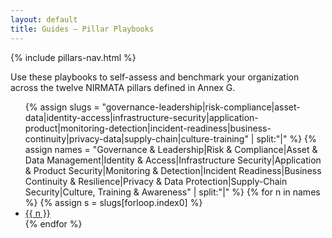 ```yaml
---
layout: default
title: Guides — Pillar Playbooks
---
```


{% include pillars-nav.html %}

Use these playbooks to self-assess and benchmark your organization across the twelve NIRMATA pillars defined in Annex G.

<ul>
{% assign slugs = "governance-leadership|risk-compliance|asset-data|identity-access|infrastructure-security|application-product|monitoring-detection|incident-readiness|business-continuity|privacy-data|supply-chain|culture-training" | split:"|" %}
{% assign names = "Governance & Leadership|Risk & Compliance|Asset & Data Management|Identity & Access|Infrastructure Security|Application & Product Security|Monitoring & Detection|Incident Readiness|Business Continuity & Resilience|Privacy & Data Protection|Supply-Chain Security|Culture, Training & Awareness" | split:"|" %}
{% for n in names %}
  {% assign s = slugs[forloop.index0] %}
  <li>
    <a href="{{ '/guides/' | append:s | append:'/' | relative_url }}">{{ n }}</a>
  </li>
{% endfor %}
</ul>

